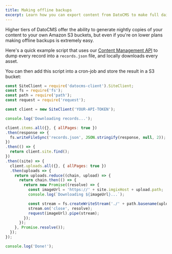 ```yaml
---
title: Making offline backups
excerpt: Learn how you can export content from DatoCMS to make full daily offline backups.
---
```


Higher tiers of DatoCMS offer the ability to generate nightly copies of your
content to your own Amazon S3 buckets, but even if you're on lower plans
making offline backups is extremely easy.

Here's a quick example script that uses our [Content Management API](/docs/content-management-api/) to dump every record
into a `records.json` file, and locally downloads every asset.

You can then add this script into a cron-job and store the result in a S3 bucket:

```js
const SiteClient = require('datocms-client').SiteClient;
const fs = require('fs');
const path = require('path');
const request = require('request');

const client = new SiteClient('YOUR-API-TOKEN');

console.log('Downloading records...');

client.items.all({}, { allPages: true })
.then(response => {
  fs.writeFileSync('records.json', JSON.stringify(response, null, 2));
})
.then(() => {
  return client.site.find();
})
.then((site) => {
  client.uploads.all({}, { allPages: true })
  .then(uploads => {
    return uploads.reduce((chain, upload) => {
      return chain.then(() => {
        return new Promise((resolve) => {
          const imageUrl = 'https://' + site.imgixHost + upload.path;
          console.log(`Downloading ${imageUrl}...`);

          const stream = fs.createWriteStream('./' + path.basename(upload.path));
          stream.on('close', resolve);
          request(imageUrl).pipe(stream);
        });
      });
    }, Promise.resolve());
  });
});

console.log('Done!');
```

